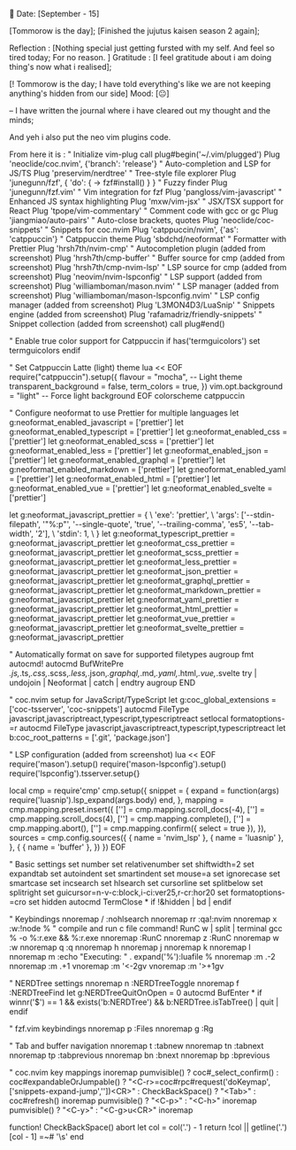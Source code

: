 📅 Date: [September - 15]

[Tommorow is the day]; 
[Finished the jujutus kaisen season 2 again];

Reflection : [Nothing special just getting fursted with my self. And feel so tired today; For no reason. ]
Gratitude : [I feel gratitude about i am doing thing's now what i realised]; 

[! Tommorow is the day; I have told everything's like we are not keeping anything's hidden from our side]
Mood: [😐]

– I have written the journal where i have cleared  out my thought and the minds; 

And yeh i also put the neo vim plugins code. 

From here it is : 
" Initialize vim-plug
call plug#begin('~/.vim/plugged')
Plug 'neoclide/coc.nvim', {'branch': 'release'}  " Auto-completion and LSP for JS/TS
Plug 'preservim/nerdtree'                       " Tree-style file explorer
Plug 'junegunn/fzf', { 'do': { -> fzf#install() } }  " Fuzzy finder
Plug 'junegunn/fzf.vim'                         " Vim integration for fzf
Plug 'pangloss/vim-javascript'                  " Enhanced JS syntax highlighting
Plug 'mxw/vim-jsx'                              " JSX/TSX support for React
Plug 'tpope/vim-commentary'                     " Comment code with gcc or gc
Plug 'jiangmiao/auto-pairs'                     " Auto-close brackets, quotes
Plug 'neoclide/coc-snippets'                    " Snippets for coc.nvim
Plug 'catppuccin/nvim', {'as': 'catppuccin'}    " Catppuccin theme
Plug 'sbdchd/neoformat'                         " Formatter with Prettier
Plug 'hrsh7th/nvim-cmp'                         " Autocompletion plugin (added from screenshot)
Plug 'hrsh7th/cmp-buffer'                       " Buffer source for cmp (added from screenshot)
Plug 'hrsh7th/cmp-nvim-lsp'                     " LSP source for cmp (added from screenshot)
Plug 'neovim/nvim-lspconfig'                    " LSP support (added from screenshot)
Plug 'williamboman/mason.nvim'                  " LSP manager (added from screenshot)
Plug 'williamboman/mason-lspconfig.nvim'        " LSP config manager (added from screenshot)
Plug 'L3MON4D3/LuaSnip'                         " Snippets engine (added from screenshot)
Plug 'rafamadriz/friendly-snippets'             " Snippet collection (added from screenshot)
call plug#end()

" Enable true color support for Catppuccin
if has('termguicolors')
  set termguicolors
endif

" Set Catppuccin Latte (light) theme
lua << EOF
require("catppuccin").setup({
    flavour = "mocha", -- Light theme
    transparent_background = false,
    term_colors = true,
})
vim.opt.background = "light" -- Force light background
EOF
colorscheme catppuccin

" Configure neoformat to use Prettier for multiple languages
let g:neoformat_enabled_javascript = ['prettier']
let g:neoformat_enabled_typescript = ['prettier']
let g:neoformat_enabled_css = ['prettier']
let g:neoformat_enabled_scss = ['prettier']
let g:neoformat_enabled_less = ['prettier']
let g:neoformat_enabled_json = ['prettier']
let g:neoformat_enabled_graphql = ['prettier']
let g:neoformat_enabled_markdown = ['prettier']
let g:neoformat_enabled_yaml = ['prettier']
let g:neoformat_enabled_html = ['prettier']
let g:neoformat_enabled_vue = ['prettier']
let g:neoformat_enabled_svelte = ['prettier']

let g:neoformat_javascript_prettier = {
      \ 'exe': 'prettier',
      \ 'args': ['--stdin-filepath', '"%:p"', '--single-quote', 'true', '--trailing-comma', 'es5', '--tab-width', '2'],
      \ 'stdin': 1,
      \ }
let g:neoformat_typescript_prettier = g:neoformat_javascript_prettier
let g:neoformat_css_prettier = g:neoformat_javascript_prettier
let g:neoformat_scss_prettier = g:neoformat_javascript_prettier
let g:neoformat_less_prettier = g:neoformat_javascript_prettier
let g:neoformat_json_prettier = g:neoformat_javascript_prettier
let g:neoformat_graphql_prettier = g:neoformat_javascript_prettier
let g:neoformat_markdown_prettier = g:neoformat_javascript_prettier
let g:neoformat_yaml_prettier = g:neoformat_javascript_prettier
let g:neoformat_html_prettier = g:neoformat_javascript_prettier
let g:neoformat_vue_prettier = g:neoformat_javascript_prettier
let g:neoformat_svelte_prettier = g:neoformat_javascript_prettier

" Automatically format on save for supported filetypes
augroup fmt
  autocmd!
  autocmd BufWritePre *.js,*.ts,*.css,*.scss,*.less,*.json,*.graphql,*.md,*.yaml,*.html,*.vue,*.svelte try | undojoin | Neoformat | catch | endtry
augroup END

" coc.nvim setup for JavaScript/TypeScript
let g:coc_global_extensions = ['coc-tsserver', 'coc-snippets']
autocmd FileType javascript,javascriptreact,typescript,typescriptreact setlocal formatoptions-=r
autocmd FileType javascript,javascriptreact,typescript,typescriptreact let b:coc_root_patterns = ['.git', 'package.json']

" LSP configuration (added from screenshot)
lua << EOF
require('mason').setup()
require('mason-lspconfig').setup()
require('lspconfig').tsserver.setup{}

local cmp = require'cmp'
cmp.setup({
  snippet = {
    expand = function(args)
      require('luasnip').lsp_expand(args.body)
    end,
  },
  mapping = cmp.mapping.preset.insert({
    ['<C-b>'] = cmp.mapping.scroll_docs(-4),
    ['<C-f>'] = cmp.mapping.scroll_docs(4),
    ['<C-Space>'] = cmp.mapping.complete(),
    ['<C-e>'] = cmp.mapping.abort(),
    ['<CR>'] = cmp.mapping.confirm({ select = true }),
  }),
  sources = cmp.config.sources({
    { name = 'nvim_lsp' },
    { name = 'luasnip' },
  }, {
    { name = 'buffer' },
  })
})
EOF

" Basic settings
set number
set relativenumber
set shiftwidth=2
set expandtab
set autoindent
set smartindent
set mouse=a
set ignorecase
set smartcase
set incsearch
set hlsearch
set cursorline
set splitbelow
set splitright
set guicursor=n-v-c:block,i-ci:ver25,r-cr:hor20
set formatoptions-=cro
set hidden
autocmd TermClose * if !&hidden | bd | endif

" Keybindings
nnoremap <leader>/ :nohlsearch<CR>
nnoremap <Leader>rr :qa!<CR>:nvim<CR>
nnoremap x :w<CR>:!node %<CR>
" compile and run c file 
command! RunC w | split | terminal gcc % -o %:r.exe && %:r.exe
nnoremap <C-Alt-n> :RunC<CR>
nnoremap <Leader>z :RunC<CR>
nnoremap <leader>w :w<CR>
nnoremap <leader>q :q<CR>
nnoremap <C-h> <C-w>h
nnoremap <C-j> <C-w>j
nnoremap <C-k> <C-w>k
nnoremap <C-l> <C-w>l
nnoremap m :echo "Executing: " . expand('%')<CR>:luafile %<CR>
nnoremap <A-Up> :m .-2<CR>
nnoremap <A-Down> :m .+1<CR>
vnoremap <A-Up> :m '<-2<CR>gv
vnoremap <A-Down> :m '>+1<CR>gv

" NERDTree settings
nnoremap <leader>n :NERDTreeToggle<CR>
nnoremap <leader>f :NERDTreeFind<CR>
let g:NERDTreeQuitOnOpen = 0
autocmd BufEnter * if winnr('$') == 1 && exists('b:NERDTree') && b:NERDTree.isTabTree() | quit | endif

" fzf.vim keybindings
nnoremap <leader>p :Files<CR>
nnoremap <leader>g :Rg<CR>

" Tab and buffer navigation
nnoremap <leader>t :tabnew<CR>
nnoremap <leader>tn :tabnext<CR>
nnoremap <leader>tp :tabprevious<CR>
nnoremap <leader>bn :bnext<CR>
nnoremap <leader>bp :bprevious<CR>

" coc.nvim key mappings
inoremap <silent><expr> <Tab> pumvisible() ? coc#_select_confirm() : coc#expandableOrJumpable() ? "\<C-r>=coc#rpc#request('doKeymap', ['snippets-expand-jump',''])\<CR>" : CheckBackSpace() ? "\<Tab>" : coc#refresh()
inoremap <silent><expr> <S-Tab> pumvisible() ? "\<C-p>" : "\<C-h>"
inoremap <silent><expr> <CR> pumvisible() ? "\<C-y>" : "\<C-g>u\<CR>"
inoremap <C-Enter> <Down><End><Enter>

function! CheckBackSpace() abort
  let col = col('.') - 1
  return !col || getline('.')[col - 1]  =~# '\s'
end

